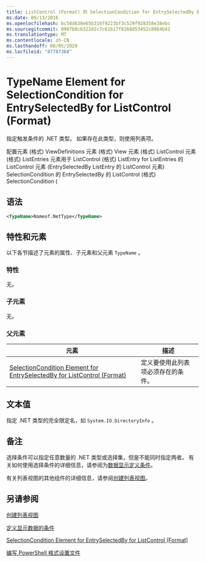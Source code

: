 ```yaml
---
title: ListControl (Format) 的 SelectionCondition for EntrySelectedBy 的 TypeName 元素 |Microsoft Docs
ms.date: 09/13/2016
ms.openlocfilehash: bc58d630e65b316f9223bf3c529f928358e38ebc
ms.sourcegitcommit: 0907b8c6322d2c7c61b17f8168d53452c8964b41
ms.translationtype: MT
ms.contentlocale: zh-CN
ms.lasthandoff: 08/05/2020
ms.locfileid: "87787368"
---
```

# <a name="typename-element-for-selectioncondition-for-entryselectedby-for-listcontrol-format"></a>TypeName Element for SelectionCondition for EntrySelectedBy for ListControl (Format)

指定触发条件的 .NET 类型。 如果存在此类型，则使用列表项。

配置元素 (格式) ViewDefinitions 元素 (格式) View 元素 (格式) ListControl 元素 (格式) ListEntries 元素用于 ListControl (格式) ListEntry for ListEntries 的 ListControl 元素 (EntrySelectedBy ListEntry 的 ListControl 元素) SelectionCondition 的 EntrySelectedBy 的 ListControl (格式) SelectionCondition (

## <a name="syntax"></a>语法

```xml
<TypeName>Nameof.NetType</TypeName>
```

## <a name="attributes-and-elements"></a>特性和元素

以下各节描述了元素的属性、子元素和父元素 `TypeName` 。

### <a name="attributes"></a>特性

无。

### <a name="child-elements"></a>子元素

无。

### <a name="parent-elements"></a>父元素

|元素|描述|
|-------------|-----------------|
|[SelectionCondition Element for EntrySelectedBy for ListControl (Format)](./selectioncondition-element-for-entryselectedby-for-listcontrol-format.md)|定义要使用此列表项必须存在的条件。|

## <a name="text-value"></a>文本值

指定 .NET 类型的完全限定名，如 `System.IO.DirectoryInfo` 。

## <a name="remarks"></a>备注

选择条件可以指定任意数量的 .NET 类型或选择集，但是不能同时指定两者。 有关如何使用选择条件的详细信息，请参阅为[数据显示定义条件](./defining-conditions-for-displaying-data.md)。

有关列表视图的其他组件的详细信息，请参阅[创建列表视图](./creating-a-list-view.md)。

## <a name="see-also"></a>另请参阅

[创建列表视图](./creating-a-list-view.md)

[定义显示数据的条件](./defining-conditions-for-displaying-data.md)

[SelectionCondition Element for EntrySelectedBy for ListControl (Format)](./selectioncondition-element-for-entryselectedby-for-listcontrol-format.md)

[编写 PowerShell 格式设置文件](./writing-a-powershell-formatting-file.md)
